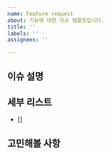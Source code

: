 ```yaml
---
name: Feature request
about: 기능에 대한 이슈 템플릿입니다.
title: ''
labels: ''
assignees: ''

---
```


## 이슈 설명

<!-- 기능에 대한 설명을 자세히 작성해주세요. -->

## 세부 리스트
- [] 


## 고민해볼 사항
